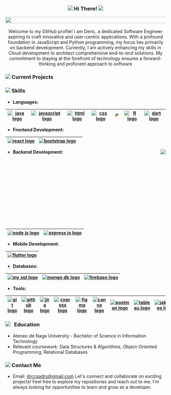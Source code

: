 <!-- Header -->
<div>
  <h3 align=center>
    <img src="https://github.com/tristantanjh/tristantanjh/assets/99729861/64c2e2d4-3d9b-4141-bc46-2106cf67c254" height=30>
    Hi There!
    <img src="https://github.com/tristantanjh/tristantanjh/assets/99729861/64c2e2d4-3d9b-4141-bc46-2106cf67c254" height=30>
  </h3>

  <img src="https://github.com/tristantanjh/tristantanjh/assets/99729861/9e396477-3974-43cc-aab1-f41c7d94fcbe" height="20" width="1000">


  <p align=center>
    Welcome to my GitHub profile! I am Deric, a dedicated Software Engineer aspiring to craft innovative and user-centric applications. With a profound foundation in JavaScript and Python programming, my focus lies primarily on backend development. Currently, I am actively enhancing my skills in Cloud development to architect comprehensive end-to-end solutions. My commitment to staying at the forefront of technology ensures a forward-thinking and proficient approach to software 
  </p>
</div>

<!-- Projects -->
### <img src="https://github.com/tristantanjh/tristantanjh/assets/99729861/fe6a9329-7cba-477a-889c-fe754469ed21" height=25> Current Projects

<!-- - Building a web application using Node.js, coupled with EJS and Express.js. [Check out the prototype here!](https://github.com/tristantanjh/ParticleHoppers)
- Crafting my personal portfolio website using Three.js and blender. -->

<!-- Skills -->
### <img src="https://github.com/tristantanjh/tristantanjh/assets/99729861/ad835ee8-bd0f-46d8-8d03-b4d84a1bef05" height=30> Skills

- **Languages:** 

| [<img src="https://user-images.githubusercontent.com/25181517/117201156-9a724800-adec-11eb-9a9d-3cd0f67da4bc.png" alt="java logo" width="28">](https://www.java.com/en/)  | [<img src="https://user-images.githubusercontent.com/25181517/117447155-6a868a00-af3d-11eb-9cfe-245df15c9f3f.png" alt="javascript logo" width="28">](https://developer.mozilla.org/en-US/docs/Web/JavaScript)  | [<img src="https://user-images.githubusercontent.com/25181517/192158954-f88b5814-d510-4564-b285-dff7d6400dad.png" alt="html logo" width="28">](https://developer.mozilla.org/en-US/docs/Web/HTML)  |  [<img src="https://user-images.githubusercontent.com/25181517/183898674-75a4a1b1-f960-4ea9-abcb-637170a00a75.png" alt="css logo" width="28">](https://developer.mozilla.org/en-US/docs/Web/CSS) |  [<img src="https://raw.githubusercontent.com/github/explore/80688e429a7d4ef2fca1e82350fe8e3517d3494d/topics/python/python.png" alt="python logo" width="28">](https://www.python.org/) | [<img src="https://github.com/tristantanjh/tristantanjh/assets/99729861/86262643-e4fa-4f1b-bb3f-5ebdc2140b44" alt="R logo" width="28">](https://www.r-project.org/) | [<img src="https://user-images.githubusercontent.com/25181517/186150304-1568ffdf-4c62-4bdc-9cf1-8d8efcea7c5b.png" alt="dart logo" width="28">](https://dart.dev/) |
|---|---|---|---|---|---|---|

- **Frontend Development:** 

| [<img src="https://user-images.githubusercontent.com/25181517/183897015-94a058a6-b86e-4e42-a37f-bf92061753e5.png" alt="react logo" width="28">](https://react.dev/)  | [<img src="https://user-images.githubusercontent.com/25181517/183898054-b3d693d4-dafb-4808-a509-bab54cf5de34.png" alt="bootstrap logo" width="28">](https://getbootstrap.com/)  |   |
|---|---|---|

<!-- Cat -->
<img src="https://github.com/tristantanjh/tristantanjh/assets/99729861/c4d57c62-31c8-465b-8bef-f997aa59c07c" align=right height=250>

- **Backend Development:** 

| [<img src="https://user-images.githubusercontent.com/25181517/183568594-85e280a7-0d7e-4d1a-9028-c8c2209e073c.png" alt="node js logo" width="28">](https://nodejs.org/en)  | [<img src="https://user-images.githubusercontent.com/25181517/183859966-a3462d8d-1bc7-4880-b353-e2cbed900ed6.png" alt="express js logo" width="28">](https://expressjs.com/)  | 
|---|---|

- **Mobile Development:**
  
| [<img src="https://user-images.githubusercontent.com/25181517/186150365-da1eccce-6201-487c-8649-45e9e99435fd.png" alt="flutter logo" width="28">](https://flutter.dev/) | 
|---|

- **Databases:** 

| [<img src="https://user-images.githubusercontent.com/25181517/183896128-ec99105a-ec1a-4d85-b08b-1aa1620b2046.png" alt="my sql logo" width="28">](https://www.mysql.com/)  | [<img src="https://user-images.githubusercontent.com/25181517/182884177-d48a8579-2cd0-447a-b9a6-ffc7cb02560e.png" alt="mongo db logo" width="28">](https://www.mongodb.com/) | [<img src="https://user-images.githubusercontent.com/25181517/189716855-2c69ca7a-5149-4647-936d-780610911353.png" alt="firebase logo" width="28">](https://firebase.google.com/)
|---|---|---|

<!-- Stats uncomment when i'm cracked -->
<!-- <img src="https://github-readme-stats.vercel.app/api?username=tristantanjh&show_icons=true&theme=tokyonight" align=right> -->

- **Tools:** 

| [<img src="https://user-images.githubusercontent.com/25181517/192108372-f71d70ac-7ae6-4c0d-8395-51d8870c2ef0.png" alt="git logo" width="28">](https://git-scm.com/)  | [<img src="https://user-images.githubusercontent.com/25181517/192108374-8da61ba1-99ec-41d7-80b8-fb2f7c0a4948.png" alt="github logo" width="28">](https://www.github.com/) | [<img src="https://user-images.githubusercontent.com/25181517/183912952-83784e94-629d-4c34-a961-ae2ae795b662.png" alt="jira logo" width="28">](https://www.atlassian.com/software/jira) | [<img src="https://user-images.githubusercontent.com/68279555/200387386-276c709f-380b-46cc-81fd-f292985927a8.png" alt="cypress logo" width="28">](https://www.cypress.io/)  | [<img src="https://user-images.githubusercontent.com/25181517/189715289-df3ee512-6eca-463f-a0f4-c10d94a06b2f.png" alt="figma logo" width="28">](https://www.figma.com/)  | [<img src="https://github.com/marwin1991/profile-technology-icons/assets/136815194/02494c7c-de6a-43a6-9293-6369696842ed" alt="canva logo" width="28">](https://www.canva.com/en_gb/)  | [<img src="https://user-images.githubusercontent.com/25181517/192109061-e138ca71-337c-4019-8d42-4792fdaa7128.png" alt="postman logo" width="28">](https://www.postman.com/) | [<img src="https://github.com/tristantanjh/tristantanjh/assets/99729861/536ed70b-f989-44ab-827f-e5ea139930e5" alt="tableau logo" width="28">](https://www.tableau.com/) | [<img src="https://github.com/tristantanjh/tristantanjh/assets/99729861/5482dd87-bea0-4b4e-a866-fac15473b241" alt="jakartaee logo" width="28">](https://jakarta.ee/) 
|---|---|---|---|---|---|---|---|---|

<!-- Education -->
### <img src="https://github.com/tristantanjh/tristantanjh/assets/99729861/d5e7f1ad-b40e-48e8-ae38-2bc15defc413" height=30> &nbsp; Education

- Ateneo de Naga University - Bachelor of Science in Information Technology
- Relevant coursework: Data Structures & Algorithms, Object-Oriented Programming, Relational Databases

<!-- Contact -->
### <img src="https://github.com/tristantanjh/tristantanjh/assets/99729861/66f12e1b-1488-4747-92cf-e4842109cc56" height=30> Contact Me

- Email: drccsadrs@gmail.com
Let's connect and collaborate on exciting projects! Feel free to explore my repositories and reach out to me. I'm always looking for opportunities to learn and grow as a developer.
